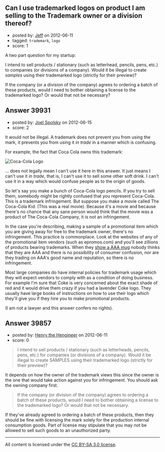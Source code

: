 ## Can I use trademarked logos on product I am selling to the Trademark owner or a division thereof?

- posted by: [Jeff](https://stackexchange.com/users/-1/18356-jeff) on 2012-06-11
- tagged: `trademark`, `logo`
- score: 1

A two part question for my startup:

I intend to sell products / stationary (such as letterhead, pencils, pens, etc.) to companies (or divisions of a company). Would it be illegal to create _samples_ using their trademarked logo (strictly for their preview)?

If the company (or a division of the company) agrees to ordering a batch of these products, would I need to bother obtaining a license to the trademarked logo? Or would that not be necessary?


## Answer 39931

- posted by: [Joel Spolsky](https://stackexchange.com/users/-1/4335-joel-spolsky) on 2012-06-15
- score: 2

<p>It would not be illegal. A trademark does not prevent you from using the mark, it prevents you from using it <em>in trade</em> in a manner which is confusing.</p>

<p>For example, the fact that Coca Cola owns this trademark:</p>

<p><img src="http://i.stack.imgur.com/Gnpdk.jpg" alt="Coca-Cola Logo"></p>

<p>... does not legally mean I can't use it here in this answer. It just means I can't use it <em>in trade</em>, that is, I can't use it to sell some other soft drink. I can't use it in a way which would confuse people as to the origin of goods.</p>

<p>So let's say you make a bunch of Coca-Cola logo pencils. If you try to sell them, somebody might be rightly confused that you represent Coca-Cola. This is a trademark infringement. But suppose you make a movie called The Coca-Cola Kid. (This was a real movie). Because it's a movie and because there's no chance that any sane person would think that the movie was a product of The Coca-Cola Company, it is not an infringement.</p>

<p>In the case you're describing, making a sample of a promotional item which you are giving away for free to the trademark owner, there's no infringement. This practice is commonplace. Look at the websites of any of the promotional item vendors (such as epromos.com) and you'll see zillions of products bearing trademarks. When they <a href="http://www.epromos.com/product/8818142/el-grande-promotional-ceramic-mug-white.html" rel="nofollow">show a AAA mug</a> nobody thinks that they are AAA and there is no possibility of consumer confusion, nor are they trading on AAA's good name and reputation, so there is no infringement.</p>

<p>Most large companies do have internal policies for trademark usage which they will expect vendors to comply with as a condition of doing business. For example I'm sure that Coke is very concerned about the exact shade of red and it would drive them crazy if you had a lavender Coke logo. They usually have large books of instructions on how to use their logo which they'll give you if they hire you to make promotional products.</p>

<p>(I am not a lawyer and this answer confers no rights).</p>



## Answer 39857

- posted by: [Henry the Hengineer](https://stackexchange.com/users/-1/1692-henry-the-hengineer) on 2012-06-11
- score: 0

> I intend to sell products / stationary (such as letterheads, pencils,
> pens, etc.) for companies (or divisions of a company). Would it be
> illegal to create SAMPLES using their trademarked logo (strictly for
> their preview)?

It depends on how the owner of the trademark views this since the owner is the one that would take action against you for infringement. You should ask the owning company first.

> If the company (or division of the company) agrees to ordering a batch
> of these products, would I need to bother obtaining a license to the
> trademarked logo? Or would that not be necessary.

If they've already agreed to ordering a batch of these products, then they should be fine with licensing the mark solely for the production internal consumption goods. Part of license may stipulate that you may not be allowed to sell such goods to an unauthorized party.




---

All content is licensed under the [CC BY-SA 3.0 license](https://creativecommons.org/licenses/by-sa/3.0/).

